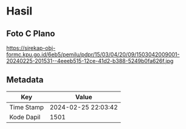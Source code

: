 # Hasil

## Foto C Plano

https://sirekap-obj-formc.kpu.go.id/6eb5/pemilu/pdpr/15/03/04/20/09/1503042009001-20240225-201531--4eeeb515-12ce-41d2-b388-5249b0fa626f.jpg


## Metadata

| Key        | Value               |
| ---------- | ------------------- |
| Time Stamp | 2024-02-25 22:03:42 |
| Kode Dapil | 1501                |



